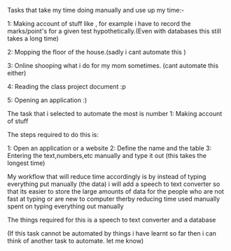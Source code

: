 Tasks that take my time doing manually and use up my time:- 

1: Making account of stuff like , for example i have to record the marks/point's for a given test hypothetically.(Even with databases this still takes a long time)

2:  Mopping the floor of the house.(sadly i cant automate this )

3: Online shooping what i do for my mom sometimes. (cant automate this either)

4: Reading the class project document :p 

5: Opening an application :)

The task that i selected to automate the most is number 1: Making account of stuff

The steps required to do this is: 

1: Open an application or a website
2: Define the name and the table
3: Entering the text,numbers,etc manually and type it out (this takes the longest time)

My workflow that will reduce time accordingly is by instead of typing everything put manually (the data) i will add a speech to text converter so that its easier to store the large amounts of data for the people who are not fast at typing or are new to computer therby reducing time used manually spent on typing everything out manually


The things required for this is a speech to text converter and a database

(If this task cannot be automated by things i have learnt so far then i can think of another task to automate. let me know)
